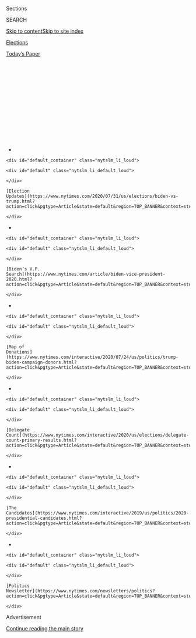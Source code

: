 <div id="app">

<div id="standalone-header">

<div class="interactive-masthead NYTAppHideMasthead css-qz70u6 e1suatyy0">

<div class="section css-ui9rw0 e1suatyy2">

<div class="css-eph4ug er09x8g0">

<div class="css-6n7j50">

</div>

<span class="css-1dv1kvn">Sections</span>

<div class="css-10488qs">

<span class="css-1dv1kvn">SEARCH</span>

</div>

[Skip to content](#site-content)[Skip to site
index](#site-index)

</div>

<div id="masthead-section-label" class="css-1wr3we4 eaxe0e00">

[Elections](https://www.nytimes.com/news-event/2020-election)

</div>

<div class="css-10698na e1huz5gh0">

</div>

</div>

<div id="masthead-bar-one" class="section hasLinks css-15hmgas e1csuq9d3">

<div class="css-uqyvli e1csuq9d0">

</div>

<div class="css-1uqjmks e1csuq9d1">

</div>

<div class="css-9e9ivx">

[](https://myaccount.nytimes.com/auth/login?response_type=cookie&client_id=vi)

</div>

<div class="css-1bvtpon e1csuq9d2">

[Today’s
Paper](https://www.nytimes.com/section/todayspaper)

</div>

</div>

</div>

<div class="css-1aor85t" style="opacity:0.000000001;z-index:-1;visibility:hidden">

<div class="css-1hqnpie">

<div class="css-epjblv">

<span class="css-17xtcya">[Elections](/news-event/2020-election)</span><span class="css-x15j1o">|</span><span class="css-fwqvlz">Marianne
Williamson: Who She Is and What She Stands
For</span>

</div>

<div class="css-k008qs">

<div class="css-1iwv8en">

<span class="css-18z7m18"></span>

<div>

</div>

</div>

<span class="css-1n6z4y">https://nyti.ms/2ZsW7YZ</span>

<div class="css-1705lsu">

<div class="css-4xjgmj">

<div class="css-4skfbu" data-role="toolbar" data-aria-label="Social Media Share buttons, Save button, and Comments Panel with current comment count" data-testid="share-tools">

  - 
  - 
  - 
  - 
    
    <div class="css-6n7j50">
    
    </div>

  - 

</div>

</div>

</div>

</div>

</div>

</div>

<div id="NYT_TOP_BANNER_REGION" class="css-mij9hh">

<div>

<div id="styln-elections-notifications-menu" class="section interactive-content interactive-size-medium css-1xxkt5x">

<div class="css-17ih8de interactive-body">

<div class="nytslm_innerContainer" data-aria-live="polite">

<div class="nytslm_title">

</div>

  - 
    
    <div id="default_container" class="nytslm_li_loud">
    
    <div id="default" class="nytslm_li_default_loud">
    
    </div>
    
    [Election
    Updates](https://www.nytimes.com/2020/07/31/us/elections/biden-vs-trump.html?action=click&pgtype=Article&state=default&region=TOP_BANNER&context=storylines_menu)
    
    </div>

  - 
    
    <div id="default_container" class="nytslm_li_loud">
    
    <div id="default" class="nytslm_li_default_loud">
    
    </div>
    
    [Biden’s V.P.
    Search](https://www.nytimes.com/article/biden-vice-president-2020.html?action=click&pgtype=Article&state=default&region=TOP_BANNER&context=storylines_menu)
    
    </div>

  - 
    
    <div id="default_container" class="nytslm_li_loud">
    
    <div id="default" class="nytslm_li_default_loud">
    
    </div>
    
    [Map of
    Donations](https://www.nytimes.com/interactive/2020/07/24/us/politics/trump-biden-campaign-donors.html?action=click&pgtype=Article&state=default&region=TOP_BANNER&context=storylines_menu)
    
    </div>

  - 
    
    <div id="default_container" class="nytslm_li_loud">
    
    <div id="default" class="nytslm_li_default_loud">
    
    </div>
    
    [Delegate
    Count](https://www.nytimes.com/interactive/2020/us/elections/delegate-count-primary-results.html?action=click&pgtype=Article&state=default&region=TOP_BANNER&context=storylines_menu)
    
    </div>

  - 
    
    <div id="default_container" class="nytslm_li_loud">
    
    <div id="default" class="nytslm_li_default_loud">
    
    </div>
    
    [The
    Candidates](https://www.nytimes.com/interactive/2019/us/politics/2020-presidential-candidates.html?action=click&pgtype=Article&state=default&region=TOP_BANNER&context=storylines_menu)
    
    </div>

  - 
    
    <div id="default_container" class="nytslm_li_loud">
    
    <div id="default" class="nytslm_li_default_loud">
    
    </div>
    
    [Politics
    Newsletter](https://www.nytimes.com/newsletters/politics?action=click&pgtype=Article&state=default&region=TOP_BANNER&context=storylines_menu)
    
    </div>

</div>

</div>

</div>

</div>

</div>

<div id="top-wrapper" class="css-1sy8kpn">

<div id="top-slug" class="css-l9onyx">

Advertisement

</div>

[Continue reading the main
story](#after-top)

<div class="ad top-wrapper" style="text-align:center;height:100%;display:block;min-height:250px">

<div id="top" class="place-ad" data-position="top" data-size-key="top">

</div>

</div>

<div id="after-top">

</div>

</div>

</div>

<div id="site-content" data-role="main">

# Marianne Williamson: Who She Is and What She Stands For

<div class="css-1vegfwe interactive-byline-container">

By [<span class="css-1baulvz last-byline" itemprop="name">Maggie
Astor</span>](https://www.nytimes.com/by/maggie-astor)Updated Jan. 13,
2020

</div>

<div id="interactive-standalone-sharetools" class="css-wkcogx">

<div>

<div class="interactive-sharetools css-9z2bwm" data-role="toolbar" data-aria-label="Social Media Share buttons, Save button, and Comments Panel with current comment count" data-testid="share-tools">

  - 
  - 
  - 
  - 
    
    <div class="css-6n7j50">
    
    </div>

</div>

</div>

</div>

<div id="marianne-williamson" class="section interactive-standard interactive-content interactive-size-scoop css-1davkue" data-id="100000006889718">

<div class="css-17ih8de interactive-body">

<div data-prd-dropzone-below-masthead="100000006700124">

</div>

<div class="g-story g-freebird g-max-limit" data-preview-slug="2019-03-10-vi-freebird">

<div class="g-section g-candidate-top">

<div class="g-inner-wrap">

## [2020 Candidates](https://www.nytimes.com/interactive/2019/us/politics/2020-presidential-candidates.html)

<div class="g-text-wrap">

# Marianne Williamson

A self-help author and spiritual leader, wants to “harness love for
political purposes.”

Marianne Williamson [dropped out of the presidential
race](https://www.nytimes.com/2020/01/10/us/politics/marianne-williamson-dropping-out.html)
on Jan. 10, 2020. This page is no longer being updated.

</div>

<div class="g-numbers">

<div class="g-polls">

#### National Polling Average

###### \< 1<span class="g-pct">%</span>

</div>

<div class="g-divider">

</div>

<div class="g-donations">

#### Individual Contributions

###### <span class="g-dlr">$</span>6.1m

</div>

<div class="g-divider">

</div>

<div class="g-news">

#### News Coverage Ranking

###### <span class="g-dlr g-pnd">\#</span>14

</div>

</div>

<div class="g-sotr-link">

[Compare all the Democratic candidates
»](https://www.nytimes.com/interactive/2020/us/elections/democratic-polls.html)

</div>

</div>

<div class="g-image-wrap">

![Marianne
Williamson](https://static01.nyt.com/packages/flash/multimedia/ICONS/transparent.png)

</div>

</div>

<div class="g-section g-basics">

## Who is Marianne Williamson?

<div class="g-bullets">

67 years old

Born in Houston; lives in Des Moines

Best-selling self-help author and New Age spiritual leader; founded
support centers for people with H.I.V. and other serious illnesses; no
prior elected office

</div>

</div>

<div class="g-section g-issues">

## Williamson’s signature issues

One of Ms. Williamson’s biggest proposals — unique among all the
Democratic candidates — is establishing a [Department of
Peace](https://www.marianne2020.com/posts/join-us-to-build-a-u-s-department-of-peace),
which would oversee efforts ranging from combating white supremacy to
finding nonmilitary solutions to foreign conflicts. She is also a vocal
supporter of reparations for the American descendants of enslaved
Africans.

</div>

<div class="g-section g-questions">

## Three questions about Marianne Williamson

<div class="g-qa">

### **1. She talks about “harnessing love for political purposes.” What does that mean?**

Her proposed Department of Peace would work to combat hate, including
white supremacy and misogyny. She also wants the government to
profoundly change its priorities, devoting less money to the military
and more to peace-building and social programs. But in another sense,
she is talking about something more amorphous: In her book “Tears to
Triumph,” she suggested that people “join love’s revolution, taking even
the tiniest step to contribute energy to the transformational wave of
consciousness now rising up among us.”

</div>

<div class="g-qa">

### **2. What’s her plan for reparations?**

She is calling for $200 billion to $500 billion in reparations for
slavery, paid out over 20 years. In a standout moment [at the second
debate in
July](https://www.nytimes.com/2019/07/30/us/politics/marianne-williamson-debate-quotes.html),
she challenged the description of reparations as “financial assistance”
as opposed to a repayment of debt. “We need to recognize, when it comes
to the economic gap between blacks and whites in America, it does come
from a great injustice that has never been dealt with,” she said. “That
great injustice has had to do with the fact that there was 250 years of
slavery followed by another 100 years of domestic terrorism.”

</div>

<div class="g-qa">

### **3. What’s the deal with her views on mental health?**

She believes that antidepressants are harmfully overprescribed and even
suggested at one point that clinical depression was a “scam.” In [an
interview over the
summer](https://www.nytimes.com/2019/07/27/us/politics/marianne-williamson-mental-health.html),
she disavowed the “scam” description, said she understood that
antidepressants were sometimes necessary and acknowledged that some of
her past comments had lacked nuance. But she stood by her assertion that
antidepressants were often wrongly prescribed for “normal human
despair,” an argument that mental health professionals say can
increase stigma and discourage people from seeking
help.

</div>

</div>

<div class="g-section g-quote">

<div class="quote-bar">

</div>

### “If you think any of this wonkiness is going to deal with this dark psychic force of the collectivized hatred that this president is bringing up in this country, then I’m afraid that the Democrats are going to see some very dark days.”

<div class="g-attribution">

<div class="g-image">

![](https://static01.nyt.com/newsgraphics/2019/08/01/candidate-pages/b8acdd119789198987cfc8185f49ea0c18a148b0/williamson-circle.png)

</div>

<div class="g-info">

##### Marianne Williamson

</div>

</div>

</div>

<div class="g-section g-coverage">

## Learn more about Williamson

<div class="g-bullets">

We asked 21 candidates the same 18 questions. [Hear Marianne
Williamson’s
answers](https://www.nytimes.com/interactive/2019/us/politics/marianne-williamson-2020-campaign.html).

We [interviewed Ms.
Williamson](https://www.nytimes.com/2019/07/27/us/politics/marianne-williamson-mental-health.html)
about her past comments on mental illness and antidepressants.

The New York Times Magazine [profiled
her](https://www.nytimes.com/2019/09/03/magazine/marianne-williamson-2020.html),
and [so did our Styles
section](https://www.nytimes.com/2019/06/28/style/marianne-williamson-debate-president.html).

Read about [the mystical
text](https://www.nytimes.com/2019/07/05/nyregion/marianne-williamson.html)
behind her worldview.

</div>

</div>

</div>

<div class="g-section g-candidate-footer">

<div class="g-footer-content">

## Explore the other candidates

<div class="g-inner">

[Michael
Bennet](https://www.nytimes.com/interactive/2020/us/elections/michael-bennet.html)
»

[Joe
Biden](https://www.nytimes.com/interactive/2020/us/elections/joe-biden.html)
»

[Michael
Bloomberg](https://www.nytimes.com/interactive/2020/us/elections/michael-bloomberg.html)
»

[Cory
Booker](https://www.nytimes.com/interactive/2020/us/elections/cory-booker.html)
»

[Pete
Buttigieg](https://www.nytimes.com/interactive/2020/us/elections/pete-buttigieg.html)
»

[Julián
Castro](https://www.nytimes.com/interactive/2020/us/elections/julian-castro.html)
»

[John
Delaney](https://www.nytimes.com/interactive/2020/us/elections/john-delaney.html)
»

[Tulsi
Gabbard](https://www.nytimes.com/interactive/2020/us/elections/tulsi-gabbard.html)
»

[Amy
Klobuchar](https://www.nytimes.com/interactive/2020/us/elections/amy-klobuchar.html)
»

[Deval
Patrick](https://www.nytimes.com/interactive/2020/us/elections/deval-patrick.html)
»

[Bernie
Sanders](https://www.nytimes.com/interactive/2020/us/elections/bernie-sanders.html)
»

[Tom
Steyer](https://www.nytimes.com/interactive/2020/us/elections/tom-steyer.html)
»

[Elizabeth
Warren](https://www.nytimes.com/interactive/2020/us/elections/elizabeth-warren.html)
»

[Marianne
Williamson](https://www.nytimes.com/interactive/2020/us/elections/marianne-williamson.html)
»

[Andrew
Yang](https://www.nytimes.com/interactive/2020/us/elections/andrew-yang.html)
»

</div>

</div>

</div>

</div>

</div>

</div>

<div id="standalone-footer">

<div>

<div>

<div id="interactive-footer-wrapper">

<div class="css-i29ckm">

<div class="interactive-sharetools css-9z2bwm" data-role="toolbar" data-aria-label="Social Media Share buttons, Save button, and Comments Panel with current comment count" data-testid="share-tools">

  - 
  - 
  - 
  - 
    
    <div class="css-6n7j50">
    
    </div>

</div>

</div>

<div>

<div id="NYT_BELOW_MAIN_CONTENT_REGION">

<div>

<div id="STLYN_guide_v1_STYLN_guide_a" class="section css-l08pwh interactive-content interactive-size-medium">

<div class="css-17ih8de interactive-body">

<div class="g-story g-freebird g-max-limit" data-preview-slug="styln-scroll-guide">

</div>

<div id="g-electionguide-id" class="g-electionguide">

<div class="g-electionguide-container">

<div class="g-electionguide-wrapper">

<div class="g-electionguide-logo">

</div>

# Our 2020 Election Guide

Updated July 31, 2020

  - 
    
    -----
    
    ## The Latest
    
      - President Trump’s assault on the Postal Service is intersecting
        with his attacks on mail-in voting. [Voting rights groups say it
        is a recipe for
        disaster.](https://www.nytimes.com/2020/07/31/us/politics/trump-usps-mail-delays.html?action=click&pgtype=Article&state=default&region=BELOW_MAIN_CONTENT&context=storylines_guide)

  - 
    
    -----
    
    ## Biden’s V.P. Search
    
      - [Here are 13
        women](https://www.nytimes.com/article/biden-vice-president-2020.html?action=click&pgtype=Article&state=default&region=BELOW_MAIN_CONTENT&context=storylines_guide)
        who have been under consideration to be Joe Biden’s running
        mate, and why each might be chosen — and might not be.

  - 
    
    -----
    
    ## Keep Up With Our Coverage
    
      - Get an
        [email](https://www.nytimes.com/newsletters/politics?action=click&pgtype=Article&state=default&region=BELOW_MAIN_CONTENT&context=storylines_guide)
        recapping the day’s news
    
    <!-- end list -->
    
      - Download our mobile app on
        [iOS](https://apps.apple.com/us/app/nytimes/id284862083?ls=1&mat_click_id=5c79ae7455014fd1bd66b5610c05b8f2-20191112-16948&referrer=mat_click_id%3D5c79ae7455014fd1bd66b5610c05b8f2-20191112-16948%26link_click_id%3D722930677036718082)
        and
        [Android](http://a.localytics.com/android?id=com.nytimes.android&referrer=utm_source%3Dother_nyt_mobile_web%26utm_medium%3DWeb%2520page%26utm_term%3DGeneral%2520Mobile%2520Page%26utm_campaign%3DNYT%2520Mobile%2520General%2520Page)
        and turn on Breaking News and Politics alerts

</div>

</div>

</div>

</div>

</div>

</div>

</div>

</div>

<div id="bottom-wrapper" class="css-1ede5it">

<div id="bottom-slug" class="css-l9onyx">

Advertisement

</div>

[Continue reading the main
story](#after-bottom)

<div id="bottom" class="ad bottom-wrapper" style="text-align:center;height:100%;display:block;min-height:90px">

</div>

<div id="after-bottom">

</div>

</div>

## Site Index

<div>

</div>

## Site Information Navigation

  - [© <span>2020</span> <span>The New York Times
    Company</span>](https://help.nytimes.com/hc/en-us/articles/115014792127-Copyright-notice)

<!-- end list -->

  - [NYTCo](https://www.nytco.com/)
  - [Contact
    Us](https://help.nytimes.com/hc/en-us/articles/115015385887-Contact-Us)
  - [Work with us](https://www.nytco.com/careers/)
  - [Advertise](https://nytmediakit.com/)
  - [T Brand Studio](http://www.tbrandstudio.com/)
  - [Your Ad
    Choices](https://www.nytimes.com/privacy/cookie-policy#how-do-i-manage-trackers)
  - [Privacy](https://www.nytimes.com/privacy)
  - [Terms of
    Service](https://help.nytimes.com/hc/en-us/articles/115014893428-Terms-of-service)
  - [Terms of
    Sale](https://help.nytimes.com/hc/en-us/articles/115014893968-Terms-of-sale)
  - [Site
    Map](https://spiderbites.nytimes.com)
  - [Help](https://help.nytimes.com/hc/en-us)
  - [Subscriptions](https://www.nytimes.com/subscription?campaignId=37WXW)

</div>

</div>

</div>

</div>

</div>
